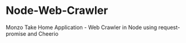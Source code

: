 # Node-Web-Crawler
Monzo Take Home Application - Web Crawler in Node using request-promise and Cheerio
